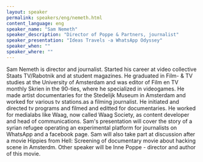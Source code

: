 ```yaml
---
layout: speaker
permalink: speakers/eng/nemeth.html
content_language: eng
speaker_name: "Sam Nemeth"
speaker_description: "Director of Poppe & Partners, journalist"
speaker_presentation: "Ideas Travels -a WhatsApp Odyssey"
speaker_when: ""
speaker_where: ""
---
```

Sam Nemeth is director and journalist. Started his career at video collective Staats TV/Rabotnik and at student magazines. He graduated in Film- & TV studies at the University of Amsterdam and was editor of  Film en TV monthly Skrien in the 90-ties, where he specialized in videogames. He made artist documentaries for the Stedelijk Museum in Amsterdam and worked for various tv stations.as a filming journalist. He initiated and directed tv programs and filmed and editted for documentaries. He worked for medialabs like Waag, now called Waag Society, as content developer and head of communications. Sam's presentation will cover the story of a syrian refugee operating an experimental platform for journalists on WhatsApp and a facebook page. Sam will also take part at discussion after a movie Hippies from Hell: Screening of documentary movie about hacking scene in Amsterdm. Other speaker will be Inne Poppe - director and author of this movie.

